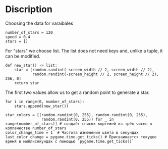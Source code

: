 # Discription

Choosing the data for varaibales 
```
number_of_stars = 120
speed = 0.4
stars = []
```
For "stars" we choose list. The list does not need keys and, unlike a tuple, it can be modified.

```
def new_star() -> list:
    star = [random.randint(-screen_width // 2, screen_width // 2),
            random.randint(-screen_height // 2, screen_height // 2), 256, 0]
    return star
```
The first two values allow us to get a random point to generate a star.

```
for i in range(0, number_of_stars):
    stars.append(new_star())

star_colors = [(random.randint(0, 255), random.randint(0, 255),
                random.randint(0, 255)) for _ in range(number_of_stars)] # создаёт список кортежей из трёх чисел в коллечестве number_of_stars
color_change_time = 1  # Частота изменения цвета в секундах
last_color_change = pygame.time.get_ticks() # Присваивается текущее время в миллисекундах с помощью `pygame.time.get_ticks()`
```
